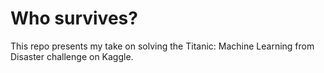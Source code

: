 # Who survives?

This repo presents my take on solving the Titanic: Machine Learning from Disaster challenge on Kaggle.